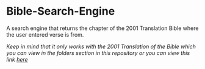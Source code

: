 # Bible-Search-Engine
A search engine that returns the chapter of the 2001 Translation Bible where the user entered verse is from.

_Keep in mind that it only works with the 2001 Translation of the Bible which you can view in the folders section in this repository or you can view this link [here](https://2001translation.org/download-docx)_
